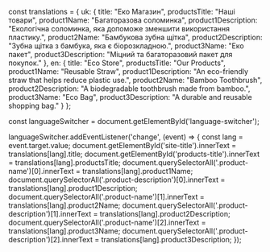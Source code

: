 const translations = {
    uk: {
        title: "Еко Магазин",
        productsTitle: "Наші товари",
        product1Name: "Багаторазова соломинка",
        product1Description: "Екологічна соломинка, яка допоможе зменшити використання пластику.",
        product2Name: "Бамбукова зубна щітка",
        product2Description: "Зубна щітка з бамбука, яка є біорозкладною.",
        product3Name: "Еко пакет",
        product3Description: "Міцний та багаторазовий пакет для покупок."
    },
    en: {
        title: "Eco Store",
        productsTitle: "Our Products",
        product1Name: "Reusable Straw",
        product1Description: "An eco-friendly straw that helps reduce plastic use.",
        product2Name: "Bamboo Toothbrush",
        product2Description: "A biodegradable toothbrush made from bamboo.",
        product3Name: "Eco Bag",
        product3Description: "A durable and reusable shopping bag."
    }
};

const languageSwitcher = document.getElementById('language-switcher');

languageSwitcher.addEventListener('change', (event) => {
    const lang = event.target.value;
    document.getElementById('site-title').innerText = translations[lang].title;
    document.getElementById('products-title').innerText = translations[lang].productsTitle;
    document.querySelectorAll('.product-name')[0].innerText = translations[lang].product1Name;
    document.querySelectorAll('.product-description')[0].innerText = translations[lang].product1Description;
    document.querySelectorAll('.product-name')[1].innerText = translations[lang].product2Name;
    document.querySelectorAll('.product-description')[1].innerText = translations[lang].product2Description;
    document.querySelectorAll('.product-name')[2].innerText = translations[lang].product3Name;
    document.querySelectorAll('.product-description')[2].innerText = translations[lang].product3Description;
});
